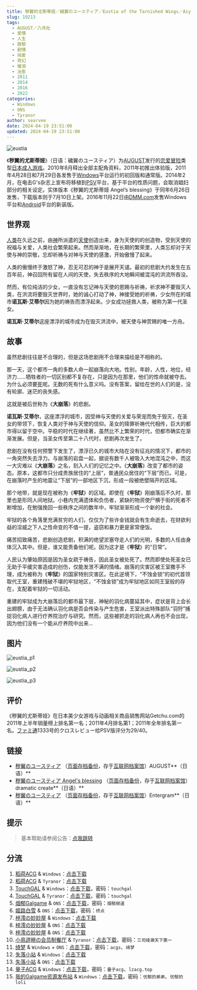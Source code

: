 ```yaml
---
title: 秽翼的尤斯蒂娅／穢翼のユースティア／Eustia of the Tarnished Wings／Aiyoku no Eustia／脏翅膀
slug: 19213
tags:
  - AUGUST／八月社
  - 爱情
  - 人生
  - 致郁
  - 剧情
  - 纯爱
  - 奇幻
  - 催泪
  - 治愈
  - 2011
  - 2014
  - 2016
  - 2022
categories:
  - Windows
  - ONS
  - Tyranor
author: searvee
date: 2024-04-19 23:51:00
updated: 2024-04-19 23:51:00
---
```


![eustia](https://static.saop.cc/vns/img/eustia.webp)

《**秽翼的尤斯蒂娅**》（日语：穢翼のユースティア）为[AUGUST](https://zh.wikipedia.org/wiki/AUGUST)发行的[恋爱冒险](https://zh.wikipedia.org/wiki/戀愛冒險)类型[日本成人游戏](https://zh.wikipedia.org/wiki/日本成人遊戲)。2010年8月释出全部主配角资料，2011年初推出体验版，2011年4月28日和7月29日各发售于[Windows](https://zh.wikipedia.org/wiki/Windows)平台运行的初回版和通常版。2014年2月，在电击G's杂志上宣布将移植到[PSV](https://zh.wikipedia.org/wiki/PlayStation_Vita)平台，基于平台的性质问题，会取消娼妇部分的相关设定。实体版本《秽翼的尤斯蒂娅 Angel’s blessing》于同年6月26日发售，下载版本则于7月10日上架。2016年11月22日由[DMM.com](https://zh.wikipedia.org/wiki/DMM.com)发售Windows平台和[Android](https://zh.wikipedia.org/wiki/Android)平台的新装版。

<!-- more -->

## 世界观

[人类](https://zh.wikipedia.org/wiki/人類)在久远之前，由[神](https://zh.wikipedia.org/wiki/神)所派遣的[天使](https://zh.wikipedia.org/wiki/天使)创造出来，身为天使的的创造物，受到天使的祝福与关爱，人类社会繁荣起来。然而渐渐地，在长期的繁荣里，人类忘却对于天使与神的崇敬，忘却祈祷与对神与天使的感激，开始傲慢了起来。

人类的傲慢终于激怒了神，忍无可忍的神于是展开天谴。最初的悲剧大约发生在五百年前，神召回所有留在人间的天使，失去秩序的大地瞬间被混沌的洪流所吞没。

然而，有位纯洁的少女，一直没有忘记神与天使的恩赐与祈祷，祈求神不要毁灭人类，在洪流将要毁灭世界时，她的诚心打动了神，神接受她的祈祷，少女所在的城市**诺瓦斯·艾蒂尔**因为她的祷告而漂浮起来。少女成功拯救人类，被称为第一代圣女。

**诺瓦斯·艾蒂尔**这座漂浮的城市成为在毁灭洪流中，被天使与神赏赐的唯一方舟。

## 故事

虽然悲剧往往是不合理的，但是这场悲剧用不合理来描绘是不相称的。

那一天，这个都市一角的多数人命一起崩落向大地。性别，年龄，人性，地位，经济力……牺牲者的一切区别都不复存在，只是因为在那里，他们的性命就被夺去。为什么必须要[死](https://zh.wikipedia.org/wiki/死)呢。无数的死有什么意义吗。没有答案，留给在世的人们的是，没有轮廓、迷茫的丧失感。

这就是被后世称为《**大崩落**》的悲剧。

**诺瓦斯·艾蒂尔**，这座漂浮的城市，因受神与天使的关爱与荣宠而免于毁灭，在圣女的带领下，恢复人类对于神与天使的信仰。圣女的赎罪祈祷代代相传，巨大的都市得以留于空中。平稳的时代在继续著，虽然比不上繁荣的时代，但都市确实在渐渐发展。但是，当圣女传至第二十八代时，悲剧再次发生了。

悲剧在没有任何预警下发生了，漂浮已久的城市大陆在没有征兆的情况下，都市的一角突然失去浮力。与崩落的岩盘一起，据说有数千人被吸入大地混沌之中，而这一大灾难以《**大崩落**》之名，刻入人们的记忆之中。《**大崩落**》改变了都市的姿态。原本，这都市只分成贵族居住的“上层”，普通民众居住的“下层”而已。可是，在崩落时产生的地震让“下层”的一部地区下沉，形成一段被绝壁隔开的区域。

那个地带，就是现在被称为《**牢狱**》的区域。即使在《**牢狱**》刚崩落后不久时，那里也是形同人间地狱。小巷内充满遗体和负伤者，紧缺的物资使尸横于街的死者不断增加，在勉强挽回一些秩序之间的数年中，牢狱渐渐形成一个新的社会。 　

牢狱的各个角落里充满贫穷的人们，仅仅为了些许金钱就会有生命逝去，在财欲利益的淫威之下人之性命变的不值一提，盗窃和暴力更是家常便饭。

痛苦招致痛苦，悲剧创造悲剧，积满的绝望淤塞夺走人们的光明，多数的人任由身体沉入其中。但是，谁又能责备他们呢。因为这才是《**牢狱**》的“日常”。

人民认为肇始原因是因为圣女疏于祷告，因此圣女被处死了。然而即使处死圣女已无助于平缓灾害造成的创伤，仅能发泄不满的情绪。崩落的灾害区被王室撒手不理，成为被称为《**牢狱**》的国家特别灾害区。在此逆境下，“不蚀金锁”的初代首领取代王室，重建残破不堪的牢狱地区，“不蚀金锁”成为牢狱地区如同王室般的存在，支配着牢狱的一切活动。

重建的牢狱成为大崩落后的都市最下层，神秘的羽化病蔓延其中，症状是背上会长出翅膀，由于无法确认羽化病是否会传染与产生危害，王室派出特殊部队“羽狩”捕捉羽化病人进行疗养院治疗与研究。然而，这些被抓走的羽化病人再也不会出现，因为他们没有一个能从疗养院中出来...

## 图片

![eustia_p1](https://static.saop.cc/vns/img/eustia_p1.webp)

![eustia_p2](https://static.saop.cc/vns/img/eustia_p2.webp)

![eustia_p3](https://static.saop.cc/vns/img/eustia_p3.webp)

## 评价

《秽翼的尤斯蒂娅》在日本美少女游戏与动画相关商品销售网站Getchu.com的2011年上半年销量榜上排名第一名；2011年4月排名第1；2011年全年排名第一名。[ファミ通](https://zh.wikipedia.org/wiki/ファミ通)1333号的クロスレビュー给PSV版评分为29/40。

## 链接

- [秽翼のユースティア](http://august-soft.com/eustia/index.html) （[页面存档备份](https://web.archive.org/web/20200511073520/http://august-soft.com/eustia/index.html)，存于[互联网档案馆](https://zh.wikipedia.org/wiki/互联网档案馆)）AUGUST**（日语）**
- [秽翼のユースティア Angel's blessing](http://dramaticcreate.com/eustia/) （[页面存档备份](https://web.archive.org/web/20200918050028/http://dramaticcreate.com/eustia/)，存于[互联网档案馆](https://zh.wikipedia.org/wiki/互联网档案馆)）dramatic create**（日语）**
- [秽翼のユースティア](http://www.entergram.co.jp/eustia/index.html) （[页面存档备份](https://web.archive.org/web/20220622130809/http://www.entergram.co.jp/eustia/index.html)，存于[互联网档案馆](https://zh.wikipedia.org/wiki/互联网档案馆)）Entergram**（日语）**

## 提示

> 基本帮助请参阅公告：[点我跳转](/p/announcement/)

## 分流

1. [稻荷ACG](https://amoebi.com/) & `Windows`：[点击下载](https://sakustar.top/art/366)
2. [稻荷ACG](https://amoebi.com/) & `Tyranor`：[点击下载](https://sakustar.top/art/6025)
3. [TouchGAL](https://www.touchgal.io/) & `Windows`：[点击下载](https://pan.touchgal.net/s/R1Bh7)，密码：`touchgal`
4. [TouchGAL](https://www.touchgal.io/) & `Tyranor`：[点击下载](https://pan.touchgal.net/s/VWwcd)，密码：`touchgal`
5. [烟郁Galgame](https://yanyugal.top/) & `ONS`：[点击下载](https://yanyugal.top/d/disk1/%E5%B0%8F%E5%B0%8F%E7%9A%84%E5%88%86%E4%BA%AB%EF%BC%88PC%EF%BC%86%E5%AE%89%E5%8D%93%EF%BC%89/%E5%AE%89%E5%8D%93/ons/%E7%A7%BD%E7%BF%BC%E7%9A%84%E5%B0%A4%E6%96%AF%E8%92%82%E5%A8%85.7z)，密码：`烟郁频道`
6. [姬路白雪](https://pan.jlbx.xyz/) & `ONS`：[点击下载](https://pan.jlbx.xyz/?s=%E7%A7%BD%E7%BF%BC%E7%9A%84%E5%B0%A4%E6%96%AF%E8%92%82%E5%A8%85)，密码：`终点`
7. [梓澪の妙妙屋](https://zi0.cc/) & `Windows`：[点击下载](https://zi0.cc/.%E3%80%90%E5%A4%8F%E9%A3%8E%E3%80%91/.%E3%80%90%E5%A4%8F%E9%A3%8E-1%E3%80%91/AVG%EF%BC%88%E8%A7%86%E8%A7%89%E5%B0%8F%E8%AF%B4%EF%BC%89/%E3%80%90PC%E3%80%91/%E3%80%90PC%E3%80%91%E7%A7%BD%E7%BF%BC%E7%9A%84%E5%B0%A4%E6%96%AF%E8%92%82%E5%A8%85?from=search)
8. [梓澪の妙妙屋](https://zi0.cc/) & `ONS`：[点击下载](https://zi0.cc/%60%E3%80%90%E5%BD%92%20%E6%A1%A3%E3%80%91/%E3%80%90ONS%E5%90%88%E9%9B%86%E3%80%91/[August]%E7%A7%BD%E7%BF%BC%E7%9A%84%E5%B0%A4%E6%96%AF%E8%92%82%E5%A8%85.7z?from=search)
9. [梓澪の妙妙屋](https://zi0.cc/) & `ONS`：[点击下载](https://zi0.cc/.%E3%80%90%E5%A4%8F%E9%A3%8E%E3%80%91/.%E3%80%90%E5%A4%8F%E9%A3%8E-1%E3%80%91/%E5%AE%89%E5%8D%93/ONS/%E3%80%90ONS%E3%80%91%E7%A7%BD%E7%BF%BC%E7%9A%84%E5%B0%A4%E6%96%AF%E8%92%82%E5%A8%85.7z?from=search)
10. [小鳥遊暁の会员制餐厅](https://t-satoru.top/) & `Tyranor`：[点击下载](https://pan.t-satoru.top/d/ode5/Galgames/%E3%80%90%E8%87%AA%E5%B0%81%E5%8C%85%E3%80%91%E5%8E%9F%E5%88%9B%E4%BD%9C%E5%93%81/%E8%84%8F%E7%BF%85%E8%86%80/Ar_%E6%9E%AB%E7%AC%9B_%E8%84%8F%E7%BF%85%E8%86%80_od.rar)，密码：`三司绫濑天下第一`
11. [绮梦](https://acgs.one/) & `Windows` + `ONS`：[点击下载](https://acgs.one/down_html/?url=game/%E7%A7%BD%E7%BF%BC%E7%9A%84%E5%B0%A4%E6%96%AF%E8%92%82%E5%A8%85&name=%E7%A7%BD%E7%BF%BC%E7%9A%84%E5%B0%A4%E6%96%AF%E8%92%82%E5%A8%85)，密码：`acgs`、`绮梦`
12. [失落小站](https://www.shinnku.com/) & `Windows`：[点击下载](https://www.shinnku.com/api/download/0/win/%E7%A7%BD%E7%BF%BC%E7%9A%84%E5%B0%A4%E6%96%AF%E8%92%82%E5%A8%85.7z)
13. [失落小站](https://www.shinnku.com/) & `ONS`：[点击下载](https://www.shinnku.com/api/download/0/ons/%E7%A7%BD%E7%BF%BC%E7%9A%84%E5%B0%A4%E6%96%AF%E8%92%82%E5%A8%85.zip)
14. [量子ACG](https://lzacg.org/) & `Windows`：[点击下载](https://lzacg.org/527)，密码：`量子acg`、`lzacg.top`
15. [我的Galgame资源发布站](https://www.ttloli.com/) & `Windows`：[点击下载](https://www.ttloli.com/huiyideyousidiyahuiyideyousidiya.html)，密码：`忧郁的弟弟`、`忧郁的loli`
